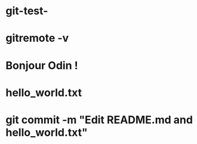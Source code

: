 # git-test-
# gitremote  -v
# Bonjour Odin !
# hello_world.txt
# git commit -m "Edit README.md and hello_world.txt"
